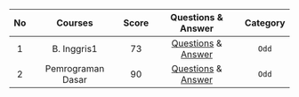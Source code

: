 |**No**| **Courses** | **Score** | **Questions & Answer** | **Category** |
|:----:|:-----------:| :-------: | :--------------------: | :----------: |
|  1   | B. Inggris1 |     73    | [Questions](https://github.com/Me-n-Friends/College-Life-UBM/blob/main/2020%20Generation/First%20Semester/UAS/S_UAS_AVV_Ingg1.pdf) & [Answer](https://github.com/Me-n-Friends/College-Life-UBM/blob/main/2020%20Generation/First%20Semester/UAS/J_UAS_AVV_Ingg1.pdf) | `Odd` |
|  2   |Pemrograman Dasar| 90    | [Questions](https://github.com/Me-n-Friends/College-Life-UBM/blob/main/2020%20Generation/First%20Semester/UAS/S_UAS_AVV_PemDas.pdf) & [Answer](https://github.com/Me-n-Friends/College-Life-UBM/blob/main/2020%20Generation/First%20Semester/UAS/J_UAS_AVV_PemDas.pdf) | `Odd` |
